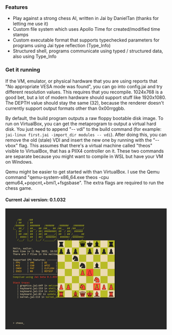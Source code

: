 
### Features
 - Play against a strong chess AI, written in Jai by DanielTan (thanks for letting me use it)
 - Custom file system which uses Apollo Time for created/modified time stamps
 - Custom executable format that supports typechecked parameters for programs using Jai type reflection (Type_Info)
 - Structured shell, programs communicate using typed / structured data, also using Type_Info

### Get it running

If the VM, emulator, or physical hardware that you are using reports that "No appropriate VESA mode was found", you can go into config.jai and try different resolution values. This requires that you recompile. 1024x768 is a good bet, but a lot of modern hardware should support stuff like 1920x1080. The DEPTH value should stay the same (32), because the renderer doesn't currently support output formats other than 0x00rrggbb.

By default, the build program outputs a raw floppy bootable disk image. To run on VirtualBox, you can get the metaprogram to output a virtual hard disk. You just need to append "-- vdi" to the build command (for example: `jai-linux first.jai -import_dir modules -- vdi`). After doing this, you can remove the old (stale) VDI and insert the new one by running with the "-- vbox" flag. This assumes that there's a virtual machine called "theos" visible to VirtualBox, that has a PIIX4 controller on it. These two commands are separate because you might want to compile in WSL but have your VM on Windows.

Qemu might be easier to get started with than VirtualBox. I use the Qemu command "qemu-system-x86_64.exe theos -cpu qemu64,+popcnt,+bmi1,+fsgsbase". The extra flags are required to run the chess game.

#### Current Jai version: 0.1.032

![](screenshot.png)

